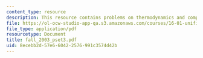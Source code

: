 ```yaml
---
content_type: resource
description: This resource contains problems on thermodynamics and computers and programming.
file: https://ol-ocw-studio-app-qa.s3.amazonaws.com/courses/16-01-unified-engineering-i-ii-iii-iv-fall-2005-spring-2006/8ecebb2d57e660422576991c3574d42b_fall_2003_pset3.pdf
file_type: application/pdf
resourcetype: Document
title: fall_2003_pset3.pdf
uid: 8ecebb2d-57e6-6042-2576-991c3574d42b
---
```


